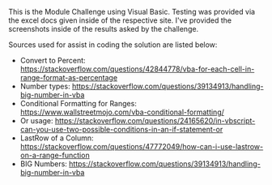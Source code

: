 This is the Module Challenge using Visual Basic. Testing was provided via the excel docs given inside of the respective site. I've provided the screenshots inside of the results asked by the challenge.

Sources used for assist in coding the solution are listed below:

- Convert to Percent: https://stackoverflow.com/questions/42844778/vba-for-each-cell-in-range-format-as-percentage
- Number types: https://stackoverflow.com/questions/39134913/handling-big-number-in-vba
- Conditional Formatting for Ranges: https://www.wallstreetmojo.com/vba-conditional-formatting/
- Or usage: https://stackoverflow.com/questions/24165620/in-vbscript-can-you-use-two-possible-conditions-in-an-if-statement-or
- LastRow of a Column: https://stackoverflow.com/questions/47772049/how-can-i-use-lastrow-on-a-range-function
- BIG Numbers: https://stackoverflow.com/questions/39134913/handling-big-number-in-vba
